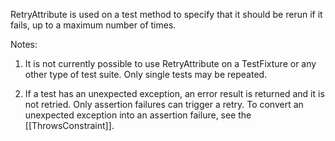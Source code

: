 RetryAttribute is used on a test method to specify that it should be rerun if it fails, up to a maximum number of times.

Notes:

1. It is not currently possible to use RetryAttribute on a TestFixture or any other type of test suite. Only single tests may be repeated.

2. If a test has an unexpected exception, an error result is returned and it is not retried. Only assertion failures can trigger a retry. To convert an unexpected exception into an assertion failure, see the [[ThrowsConstraint]].

